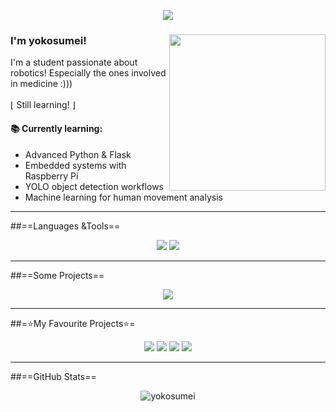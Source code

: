 <!-- banner sus cand oi avea-->
<!--
<p align="center">
  <img src="https://raw.githubusercontent.com/yokosumei/yokosumei/main/assets/star-shell.png" width="120" />
</p>
-->

<p align="center">
  <img src="https://readme-typing-svg.herokuapp.com/?lines=A+long+time+ago...;In+a+galaxy+far+far+away+%3A)&center=true&size=25" />
</p>


<div>

  <img align="right" src="https://media1.giphy.com/media/v1.Y2lkPTc5MGI3NjExODZqMmM2aHoyNWlsbGQyOGdxNjVkanRsdXEyOWo3MWNyMXQ4OWg3MyZlcD12MV9pbnRlcm5hbF9naWZfYnlfaWQmY3Q9Zw/10fS0TJxfFRDLW/giphy.gif" width="250" />

  <h3>I'm <strong>yokosumei</strong>!</h3>
  <p>
    I'm a student passionate about robotics! Especially the ones involved in medicine :)))  
    <br><br>
    ⌊ Still learning! ⌋
  </p>

  <h4>📚 Currently learning:</h4>
  <ul>
    <li>Advanced Python & Flask</li>
    <li>Embedded systems with Raspberry Pi</li>
    <li>YOLO object detection workflows</li>
    <li>Machine learning for human movement analysis</li>
  </ul>
</div>


---

##==Languages &Tools==

<p align="center">
  <img src="https://skillicons.dev/icons?i=python,html,css,js,cpp,pytorch,opencv,raspberrypi,arduino,bash&theme=dark&perline=10" />
  <img src="https://img.shields.io/badge/YOLOv8-vision%20AI-blueviolet?logo=python&logoColor=white" />
</p>

---

##==Some Projects==

<p align="center">
  <img src="https://github-readme-stats.vercel.app/api/pin/?username=yokosumei&repo=yolo-stream-app&theme=react&border_color=61dafb&border_radius=10" />
</p>

---

##=⭐My Favourite Projects⭐=

<p align="center">
  <img src="https://github-readme-stats.vercel.app/api/pin/?username=ultralytics&repo=ultralytics&theme=react&border_color=61dafb&border_radius=10" />
  <img src="https://github-readme-stats.vercel.app/api/pin/?username=tensorflow&repo=models&theme=react&border_color=61dafb&border_radius=10" />
  <img src="https://github-readme-stats.vercel.app/api/pin/?username=openai&repo=openai-python&theme=react&border_color=61dafb&border_radius=10" />
  <img src="https://github-readme-stats.vercel.app/api/pin/?username=processing&repo=p5.js&theme=react&border_color=61dafb&border_radius=10" />
</p>

---

##==GitHub Stats==

<p align="center">
  <img src="https://github-readme-stats.vercel.app/api/top-langs?username=yokosumei&show_icons=true&locale=en&layout=compact" alt="yokosumei" />
</p>
